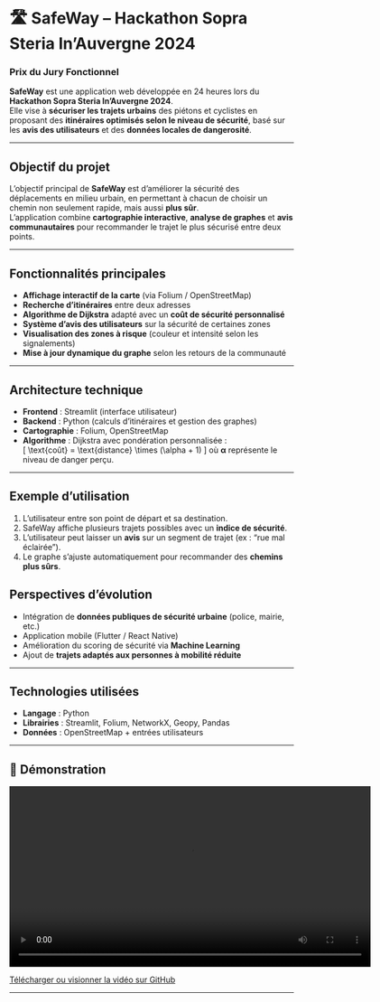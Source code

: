 # 🛣️ SafeWay – Hackathon Sopra Steria In’Auvergne 2024  
###  Prix du Jury Fonctionnel  

**SafeWay** est une application web développée en 24 heures lors du **Hackathon Sopra Steria In’Auvergne 2024**.  
Elle vise à **sécuriser les trajets urbains** des piétons et cyclistes en proposant des **itinéraires optimisés selon le niveau de sécurité**, basé sur les **avis des utilisateurs** et des **données locales de dangerosité**.

---

## Objectif du projet  
L’objectif principal de **SafeWay** est d’améliorer la sécurité des déplacements en milieu urbain, en permettant à chacun de choisir un chemin non seulement rapide, mais aussi **plus sûr**.  
L’application combine **cartographie interactive**, **analyse de graphes** et **avis communautaires** pour recommander le trajet le plus sécurisé entre deux points.

---

##  Fonctionnalités principales  
- **Affichage interactif de la carte** (via Folium / OpenStreetMap)  
- **Recherche d’itinéraires** entre deux adresses  
- **Algorithme de Dijkstra** adapté avec un **coût de sécurité personnalisé**  
- **Système d’avis des utilisateurs** sur la sécurité de certaines zones  
- **Visualisation des zones à risque** (couleur et intensité selon les signalements)  
- **Mise à jour dynamique du graphe** selon les retours de la communauté  

---

##  Architecture technique  
- **Frontend** : Streamlit (interface utilisateur)  
- **Backend** : Python (calculs d’itinéraires et gestion des graphes)  
- **Cartographie** : Folium, OpenStreetMap  
- **Algorithme** : Dijkstra avec pondération personnalisée :  
  \[
  \text{coût} = \text{distance} \times (\alpha + 1)
  \]
  où **α** représente le niveau de danger perçu.  

---

##  Exemple d’utilisation  
1. L’utilisateur entre son point de départ et sa destination.  
2. SafeWay affiche plusieurs trajets possibles avec un **indice de sécurité**.  
3. L’utilisateur peut laisser un **avis** sur un segment de trajet (ex : “rue mal éclairée”).  
4. Le graphe s’ajuste automatiquement pour recommander des **chemins plus sûrs**.  
 



##  Perspectives d’évolution  
- Intégration de **données publiques de sécurité urbaine** (police, mairie, etc.)  
- Application mobile (Flutter / React Native)  
- Amélioration du scoring de sécurité via **Machine Learning**  
- Ajout de **trajets adaptés aux personnes à mobilité réduite**

---

## Technologies utilisées  
- **Langage** : Python  
- **Librairies** : Streamlit, Folium, NetworkX, Geopy, Pandas  
- **Données** : OpenStreetMap + entrées utilisateurs  

---
## 🎥 Démonstration

<video width="640" controls>
  <source src="demoSafeway.mp4" type="video/mp4">
  Votre navigateur ne supporte pas la lecture de vidéos.
</video>

[Télécharger ou visionner la vidéo sur GitHub](demoSafeway.mp4)

---

